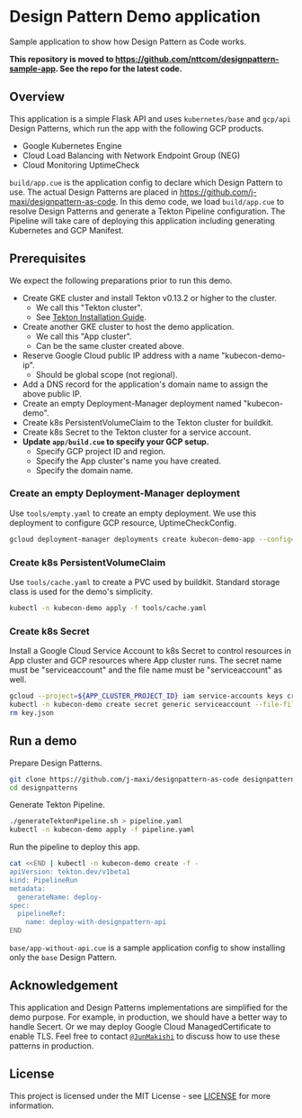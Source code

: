 # Design Pattern Demo application

Sample application to show how Design Pattern as Code works.

**This repository is moved to https://github.com/nttcom/designpattern-sample-app. See the repo for the latest code.**

## Overview

This application is a simple Flask API and uses `kubernetes/base` and `gcp/api` Design Patterns, which run the app with the following GCP products.
* Google Kubernetes Engine
* Cloud Load Balancing with Network Endpoint Group (NEG)
* Cloud Monitoring UptimeCheck

`build/app.cue` is the application config to declare which Design Pattern to use.
The actual Design Patterns are placed in https://github.com/j-maxi/designpattern-as-code.
In this demo code, we load `build/app.cue` to resolve Design Patterns and generate a Tekton Pipeline configuration.
The Pipeline will take care of deploying this application including generating Kubernetes and GCP Manifest.

## Prerequisites

We expect the following preparations prior to run this demo.
* Create GKE cluster and install Tekton v0.13.2 or higher to the cluster.
  * We call this "Tekton cluster".
  * See [Tekton Installation Guide](https://github.com/tektoncd/pipeline/blob/master/docs/install.md).
* Create another GKE cluster to host the demo application.
  * We call this "App cluster".
  * Can be the same cluster created above.
* Reserve Google Cloud public IP address with a name "kubecon-demo-ip".
  * Should be global scope (not regional).
* Add a DNS record for the application's domain name to assign the above public IP.
* Create an empty Deployment-Manager deployment named "kubecon-demo". 
* Create k8s PersistentVolumeClaim to the Tekton cluster for buildkit.
* Create k8s Secret to the Tekton cluster for a service account.
* **Update `app/build.cue` to specify your GCP setup.**
  * Specify GCP project ID and region.
  * Specify the App cluster's name you have created.
  * Specify the domain name.

### Create an empty Deployment-Manager deployment

Use `tools/empty.yaml` to create an empty deployment. We use this deployment to configure GCP resource, UptimeCheckConfig.

```bash
gcloud deployment-manager deployments create kubecon-demo-app --config=tools/empty.yaml
```

### Create k8s PersistentVolumeClaim

Use `tools/cache.yaml` to create a PVC used by buildkit.
Standard storage class is used for the demo's simplicity.

```bash
kubectl -n kubecon-demo apply -f tools/cache.yaml
```

### Create k8s Secret

Install a Google Cloud Service Account to k8s Secret to control resources in App cluster and GCP resources where App cluster runs.
The secret name must be "serviceaccount" and the file name must be "serviceaccount" as well.

```bash
gcloud --project=${APP_CLUSTER_PROJECT_ID} iam service-accounts keys create key.json --iam-account=${SERVICE_ACCOUNT}
kubectl -n kubecon-demo create secret generic serviceaccount --file-file=serviceaccount=key.json
rm key.json
```

## Run a demo

Prepare Design Patterns.

```bash
git clone https://github.com/j-maxi/designpattern-as-code designpatterns
cd designpatterns
```

Generate Tekton Pipeline.

```bash
./generateTektonPipeline.sh > pipeline.yaml
kubectl -n kubecon-demo apply -f pipeline.yaml
```

Run the pipeline to deploy this app.

```bash
cat <<END | kubectl -n kubecon-demo create -f -
apiVersion: tekton.dev/v1beta1
kind: PipelineRun
metadata:
  generateName: deploy-
spec:
  pipelineRef:
    name: deploy-with-designpattern-api
END
```

`base/app-without-api.cue` is a sample application config to show installing only the `base` Design Pattern.

## Acknowledgement

This application and Design Patterns implementations are simplified for the demo purpose. For example, in production, we should have a better way to handle Secert. Or we may deploy Google Cloud ManagedCertificate to enable TLS.
Feel free to contact <a href="https://twitter.com/junmakishi" target="_blank">`@JunMakishi`</a> to discuss how to use these patterns in production.

## License

This project is licensed under the MIT License - see [LICENSE](./LICENSE) for more information.
